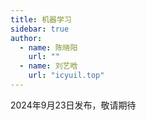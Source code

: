 ```yaml
---
title: 机器学习
sidebar: true
author:
  - name: 陈晓阳
    url: ""
  - name: 刘艺晗
    url: "icyuil.top"
---
```

2024年9月23日发布，敬请期待